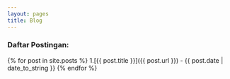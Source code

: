 ```yaml
---
layout: pages
title: Blog
---
```

### Daftar Postingan:

{% for post in site.posts %}
1.[{{ post.title }}]({{ post.url }}) - {{ post.date | date_to_string }}
{% endfor %}
